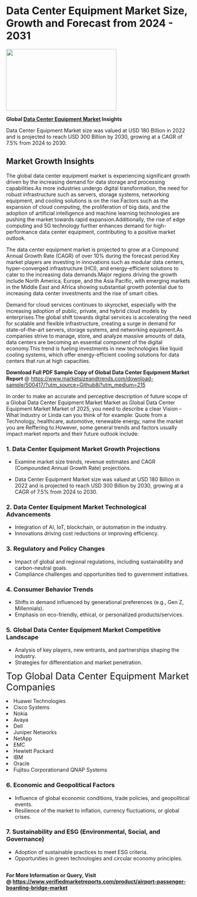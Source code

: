 <H1>Data Center Equipment Market Size, Growth and Forecast from 2024 - 2031</H1><img class="aligncenter size-medium wp-image-584254" src="https://thirdeyenews.in/wp-content/uploads/2024/09/Global-Market-Research-300x168.jpeg" alt="" width="300" height="168" /><p><strong>Global&nbsp;<a href="https://www.marketsizeandtrends.com/download-sample/500417/?utm_source=Github8j?utm_medium=215">Data Center Equipment Market</a> Insights</strong></p><p>Data Center Equipment Market size was valued at USD 180 Billion in 2022 and is projected to reach USD 300 Billion by 2030, growing at a CAGR of 7.5% from 2024 to 2030.</p><p><h2>Market Growth Insights</h2> <p>The global data center equipment market is experiencing significant growth driven by the increasing demand for data storage and processing capabilities.As more industries undergo digital transformation, the need for robust infrastructure such as servers, storage systems, networking equipment, and cooling solutions is on the rise.Factors such as the expansion of cloud computing, the proliferation of big data, and the adoption of artificial intelligence and machine learning technologies are pushing the market towards rapid expansion.Additionally, the rise of edge computing and 5G technology further enhances demand for high-performance data center equipment, contributing to a positive market outlook.</p> <p>The data center equipment market is projected to grow at a Compound Annual Growth Rate (CAGR) of over 10% during the forecast period.Key market players are investing in innovations such as modular data centers, hyper-converged infrastructure (HCI), and energy-efficient solutions to cater to the increasing data demands.Major regions driving the growth include North America, Europe, and the Asia Pacific, with emerging markets in the Middle East and Africa showing substantial growth potential due to increasing data center investments and the rise of smart cities.</p> <p>Demand for cloud services continues to skyrocket, especially with the increasing adoption of public, private, and hybrid cloud models by enterprises.The global shift towards digital services is accelerating the need for scalable and flexible infrastructure, creating a surge in demand for state-of-the-art servers, storage systems, and networking equipment.As companies strive to manage, store, and analyze massive amounts of data, data centers are becoming an essential component of the digital economy.This trend is fueling investments in new technologies like liquid cooling systems, which offer energy-efficient cooling solutions for data centers that run at high capacities.</p> <p><span class=""><strong>Download Full PDF Sample Copy of Global Data Center Equipment Market Report</strong> @ <a href="https://www.marketsizeandtrends.com/download-sample/500417/?utm_source=Github8j?utm_medium=215" target="_blank">https://www.marketsizeandtrends.com/download-sample/500417/?utm_source=Github8j?utm_medium=215</a></span></p><p>In order to make an accurate and perceptive description of future scope of a Global&nbsp;Data Center Equipment Market Market as Global&nbsp;Data Center Equipment Market Market of 2025, you need to describe a clear Vision &ndash; What Industry or Linda can you think of for example: Quote from a Technology, healthcare, automotive, renewable energy, name the market you are Reffering to.However, some general trends and factors usually impact market reports and their future outlook include:</p><h3>1.&nbsp;<strong>Data Center Equipment Market Growth Projections</strong></h3><ul><li>Examine market size trends, revenue estimates and CAGR (Compounded Annual Growth Rate) projections.</li><li><p>Data Center Equipment Market size was valued at USD 180 Billion in 2022 and is projected to reach USD 300 Billion by 2030, growing at a CAGR of 7.5% from 2024 to 2030.</p></li></ul><h3>2.&nbsp;<strong>Data Center Equipment Market Technological Advancements</strong></h3><ul><li>Integration of AI, IoT, blockchain, or automation in the industry.</li><li>Innovations driving cost reductions or improving efficiency.</li></ul><h3>3.&nbsp;<strong>Regulatory and Policy Changes</strong></h3><ul><li>Impact of global and regional regulations, including sustainability and carbon-neutral goals.</li><li>Compliance challenges and opportunities tied to government initiatives.</li></ul><h3>4.&nbsp;<strong>Consumer Behavior Trends</strong></h3><ul><li>Shifts in demand influenced by generational preferences (e.g., Gen Z, Millennials).</li><li>Emphasis on eco-friendly, ethical, or personalized products/services.</li></ul><h3>5.&nbsp;<strong>Global Data Center Equipment Market Competitive Landscape</strong></h3><ul><li>Analysis of key players, new entrants, and partnerships shaping the industry.</li><li>Strategies for differentiation and market penetration.</li></ul><p data-pm-slice="1 1 []"><span style="color: inherit; font-family: inherit; font-size: 25px;">Top Global Data Center Equipment Market Companies</span></p><div class="" data-test-id=""><p><li>Huawei Technologies</li><li> Cisco Systems</li><li> Nokia</li><li> Avaya</li><li> Dell</li><li> Juniper Networks</li><li> NetApp</li><li> EMC</li><li> Hewlett Packard</li><li> IBM</li><li> Oracle</li><li> Fujitsu Corporationand QNAP Systems</li></p></div><h3>6.&nbsp;<strong>Economic and Geopolitical Factors</strong></h3><ul><li>Influence of global economic conditions, trade policies, and geopolitical events.</li><li>Resilience of the market to inflation, currency fluctuations, or global crises.</li></ul><h3>7.&nbsp;<strong>Sustainability and ESG (Environmental, Social, and Governance)</strong></h3><ul><li>Adoption of sustainable practices to meet ESG criteria.</li><li>Opportunities in green technologies and circular economy principles.</li></ul><h2><strong style="font-size: 14px;">For More Information or Query, Visit @&nbsp;</strong><a style="background-color: #ffffff; font-size: 14px;" href="https://www.marketsizeandtrends.com/report/data-center-equipment-market/" target="_blank">https://www.verifiedmarketreports.com/product/airport-passenger-boarding-bridge-market</a></h2>